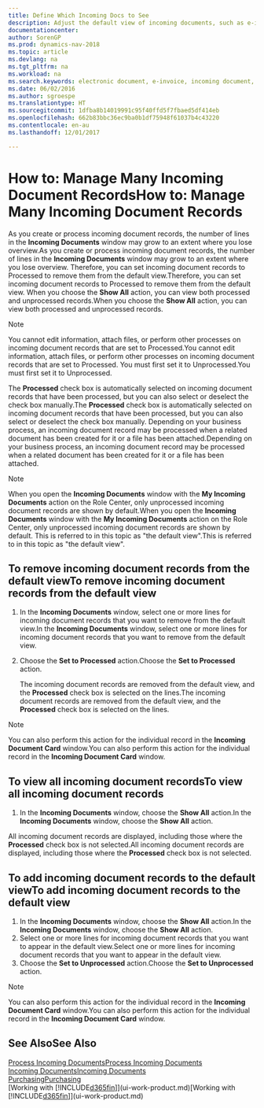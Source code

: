 ```yaml
---
title: Define Which Incoming Docs to See
description: Adjust the default view of incoming documents, such as e-invoices, to improve your overview of processed and unprocessed records.
documentationcenter: 
author: SorenGP
ms.prod: dynamics-nav-2018
ms.topic: article
ms.devlang: na
ms.tgt_pltfrm: na
ms.workload: na
ms.search.keywords: electronic document, e-invoice, incoming document, OCR, ecommerce, document exchange, import invoice
ms.date: 06/02/2016
ms.author: sgroespe
ms.translationtype: HT
ms.sourcegitcommit: 1dfba8b14019991c95f40ffd5f7fbaed5df414eb
ms.openlocfilehash: 662b83bbc36ec9ba0b1df75948f61037b4c43220
ms.contentlocale: en-au
ms.lasthandoff: 12/01/2017

---
```

# <a name="how-to-manage-many-incoming-document-records"></a><span data-ttu-id="16a1e-103">How to: Manage Many Incoming Document Records</span><span class="sxs-lookup"><span data-stu-id="16a1e-103">How to: Manage Many Incoming Document Records</span></span>
<span data-ttu-id="16a1e-104">As you create or process incoming document records, the number of lines in the **Incoming Documents** window may grow to an extent where you lose overview.</span><span class="sxs-lookup"><span data-stu-id="16a1e-104">As you create or process incoming document records, the number of lines in the **Incoming Documents** window may grow to an extent where you lose overview.</span></span> <span data-ttu-id="16a1e-105">Therefore, you can set incoming document records to Processed to remove them from the default view.</span><span class="sxs-lookup"><span data-stu-id="16a1e-105">Therefore, you can set incoming document records to Processed to remove them from the default view.</span></span> <span data-ttu-id="16a1e-106">When you choose the **Show All** action, you can view both processed and unprocessed records.</span><span class="sxs-lookup"><span data-stu-id="16a1e-106">When you choose the **Show All** action, you can view both processed and unprocessed records.</span></span>

> [!NOTE]  
>   <span data-ttu-id="16a1e-107">You cannot edit information, attach files, or perform other processes on incoming document records that are set to Processed.</span><span class="sxs-lookup"><span data-stu-id="16a1e-107">You cannot edit information, attach files, or perform other processes on incoming document records that are set to Processed.</span></span> <span data-ttu-id="16a1e-108">You must first set it to Unprocessed.</span><span class="sxs-lookup"><span data-stu-id="16a1e-108">You must first set it to Unprocessed.</span></span>

<span data-ttu-id="16a1e-109">The **Processed** check box is automatically selected on incoming document records that have been processed, but you can also select or deselect the check box manually.</span><span class="sxs-lookup"><span data-stu-id="16a1e-109">The **Processed** check box is automatically selected on incoming document records that have been processed, but you can also select or deselect the check box manually.</span></span> <span data-ttu-id="16a1e-110">Depending on your business process, an incoming document record may be processed when a related document has been created for it or a file has been attached.</span><span class="sxs-lookup"><span data-stu-id="16a1e-110">Depending on your business process, an incoming document record may be processed when a related document has been created for it or a file has been attached.</span></span>

> [!NOTE]  
>   <span data-ttu-id="16a1e-111">When you open the **Incoming Documents** window with the **My Incoming Documents** action on the Role Center, only unprocessed incoming document records are shown by default.</span><span class="sxs-lookup"><span data-stu-id="16a1e-111">When you open the **Incoming Documents** window with the **My Incoming Documents** action on the Role Center, only unprocessed incoming document records are shown by default.</span></span> <span data-ttu-id="16a1e-112">This is referred to in this topic as "the default view".</span><span class="sxs-lookup"><span data-stu-id="16a1e-112">This is referred to in this topic as "the default view".</span></span>

## <a name="to-remove-incoming-document-records-from-the-default-view"></a><span data-ttu-id="16a1e-113">To remove incoming document records from the default view</span><span class="sxs-lookup"><span data-stu-id="16a1e-113">To remove incoming document records from the default view</span></span>
1. <span data-ttu-id="16a1e-114">In the **Incoming Documents** window, select one or more lines for incoming document records that you want to remove from the default view.</span><span class="sxs-lookup"><span data-stu-id="16a1e-114">In the **Incoming Documents** window, select one or more lines for incoming document records that you want to remove from the default view.</span></span>
2. <span data-ttu-id="16a1e-115">Choose the **Set to Processed** action.</span><span class="sxs-lookup"><span data-stu-id="16a1e-115">Choose the **Set to Processed** action.</span></span>

    <span data-ttu-id="16a1e-116">The incoming document records are removed from the default view, and the **Processed** check box is selected on the lines.</span><span class="sxs-lookup"><span data-stu-id="16a1e-116">The incoming document records are removed from the default view, and the **Processed** check box is selected on the lines.</span></span>

> [!NOTE]  
>   <span data-ttu-id="16a1e-117">You can also perform this action for the individual record in the **Incoming Document Card** window.</span><span class="sxs-lookup"><span data-stu-id="16a1e-117">You can also perform this action for the individual record in the **Incoming Document Card** window.</span></span>

## <a name="to-view-all-incoming-document-records"></a><span data-ttu-id="16a1e-118">To view all incoming document records</span><span class="sxs-lookup"><span data-stu-id="16a1e-118">To view all incoming document records</span></span>
1. <span data-ttu-id="16a1e-119">In the **Incoming Documents** window, choose the **Show All** action.</span><span class="sxs-lookup"><span data-stu-id="16a1e-119">In the **Incoming Documents** window, choose the **Show All** action.</span></span>

<span data-ttu-id="16a1e-120">All incoming document records are displayed, including those where the **Processed** check box is not selected.</span><span class="sxs-lookup"><span data-stu-id="16a1e-120">All incoming document records are displayed, including those where the **Processed** check box is not selected.</span></span>

## <a name="to-add-incoming-document-records-to-the-default-view"></a><span data-ttu-id="16a1e-121">To add incoming document records to the default view</span><span class="sxs-lookup"><span data-stu-id="16a1e-121">To add incoming document records to the default view</span></span>
1. <span data-ttu-id="16a1e-122">In the **Incoming Documents** window, choose the **Show All** action.</span><span class="sxs-lookup"><span data-stu-id="16a1e-122">In the **Incoming Documents** window, choose the **Show All** action.</span></span>
2. <span data-ttu-id="16a1e-123">Select one or more lines for incoming document records that you want to appear in the default view.</span><span class="sxs-lookup"><span data-stu-id="16a1e-123">Select one or more lines for incoming document records that you want to appear in the default view.</span></span>
3. <span data-ttu-id="16a1e-124">Choose the **Set to Unprocessed** action.</span><span class="sxs-lookup"><span data-stu-id="16a1e-124">Choose the **Set to Unprocessed** action.</span></span>  

> [!NOTE]  
>   <span data-ttu-id="16a1e-125">You can also perform this action for the individual record in the **Incoming Document Card** window.</span><span class="sxs-lookup"><span data-stu-id="16a1e-125">You can also perform this action for the individual record in the **Incoming Document Card** window.</span></span>

## <a name="see-also"></a><span data-ttu-id="16a1e-126">See Also</span><span class="sxs-lookup"><span data-stu-id="16a1e-126">See Also</span></span>
[<span data-ttu-id="16a1e-127">Process Incoming Documents</span><span class="sxs-lookup"><span data-stu-id="16a1e-127">Process Incoming Documents</span></span>](across-process-income-documents.md)  
[<span data-ttu-id="16a1e-128">Incoming Documents</span><span class="sxs-lookup"><span data-stu-id="16a1e-128">Incoming Documents</span></span>](across-income-documents.md)  
[<span data-ttu-id="16a1e-129">Purchasing</span><span class="sxs-lookup"><span data-stu-id="16a1e-129">Purchasing</span></span>](purchasing-manage-purchasing.md)  
<span data-ttu-id="16a1e-130">[Working with [!INCLUDE[d365fin](includes/d365fin_md.md)]](ui-work-product.md)</span><span class="sxs-lookup"><span data-stu-id="16a1e-130">[Working with [!INCLUDE[d365fin](includes/d365fin_md.md)]](ui-work-product.md)</span></span>

